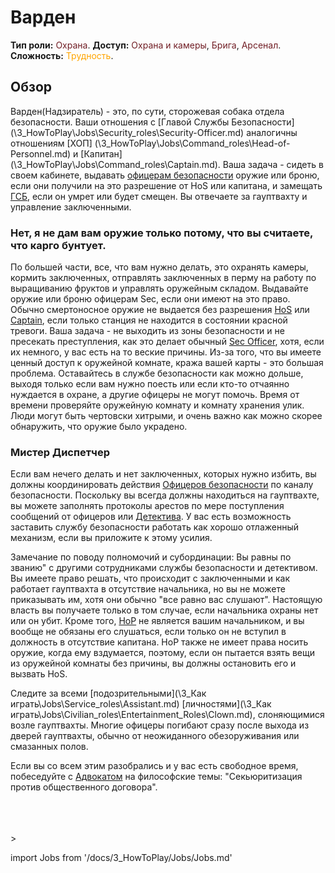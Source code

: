 # Варден
**Тип роли:** <font color="#711e25">Охрана</font>. **Доступ:** <font color="#711e25">Охрана и камеры</font>, <font color="#711e25">Брига</font>, <font color="#711e25">Арсенал</font>. **Сложность:** <font color="Orange">Трудность</font>.


## Обзор

Варден(Надзиратель) - это, по сути, сторожевая собака отдела безопасности. Ваши отношения с [Главой Службы Безопасности] (\3_HowToPlay\Jobs\Security_roles\Security-Officer.md) аналогичны отношениям [ХОП] (\3_HowToPlay\Jobs\Command_roles\Head-of-Personnel.md) и [Капитан] (\3_HowToPlay\Jobs\Command_roles\Captain.md). Ваша задача - сидеть в своем кабинете, выдавать [офицерам безопасности](\3_HowToPlay\Jobs\Security_roles\Security-Officer.md) оружие или броню, если они получили на это разрешение от HoS или капитана, и замещать [ГСБ](\3_HowToPlay\Jobs\Security_roles\Security-Officer.md), если он умрет или будет смещен. Вы отвечаете за гауптвахту и управление заключенными.
### Нет, я не дам вам оружие только потому, что вы считаете, что карго бунтует.


По большей части, все, что вам нужно делать, это охранять камеры, кормить заключенных, отправлять заключенных в перму на работу по выращиванию фруктов и управлять оружейным складом. Выдавайте оружие или броню офицерам Sec, если они имеют на это право. Обычно смертоносное оружие не выдается без разрешения [HoS](\3_HowToPlay\Jobs\Security_roles\Security-Officer.md) или [Captain](\3_HowToPlay\Jobs\Command_roles\Captain.md), если только станция не находится в состоянии красной тревоги. Ваша задача - не выходить из зоны безопасности и не пресекать преступления, как это делает обычный [Sec Officer](\3_HowToPlay\Jobs\Security_roles\Security-Officer.md), хотя, если их немного, у вас есть на то веские причины. Из-за того, что вы имеете ценный доступ к оружейной комнате, кража вашей карты - это большая проблема. Оставайтесь в службе безопасности как можно дольше, выходя только если вам нужно поесть или если кто-то отчаянно нуждается в охране, а другие офицеры не могут помочь. Время от времени проверяйте оружейную комнату и комнату хранения улик. Люди могут быть чертовски хитрыми, и очень важно как можно скорее обнаружить, что оружие было украдено.


### Мистер Диспетчер


Если вам нечего делать и нет заключенных, которых нужно избить, вы должны координировать действия [Офицеров безопасности](\3_HowToPlay\Jobs\Security_roles\Security-Officer.md) по каналу безопасности. Поскольку вы всегда должны находиться на гауптвахте, вы можете заполнять протоколы арестов по мере поступления сообщений от офицеров или [Детектива](\3_HowToPlay\Jobs\Security_roles\Detective.md). У вас есть возможность заставить службу безопасности работать как хорошо отлаженный механизм, если вы приложите к этому усилия.

Замечание по поводу полномочий и субординации: Вы равны по званию" с другими сотрудниками службы безопасности и детективом. Вы имеете право решать, что происходит с заключенными и как работает гауптвахта в отсутствие начальника, но вы не можете приказывать им, хотя они обычно "все равно вас слушают". Настоящую власть вы получаете только в том случае, если начальника охраны нет или он убит. Кроме того, [HoP](\3_HowToPlay\Jobs\Command_roles\Head-of-Personnel.md) не является вашим начальником, и вы вообще не обязаны его слушаться, если только он не вступил в должность в отсутствие капитана. HoP также не имеет права носить оружие, когда ему вздумается, поэтому, если он пытается взять вещи из оружейной комнаты без причины, вы должны остановить его и вызвать HoS.

Следите за всеми [подозрительными](\3_Как играть\Jobs\Service_roles\Assistant.md) [личностями](\3_Как играть\Jobs\Civilian_roles\Entertainment_Roles\Clown.md), слоняющимися возле гауптвахты. Многие офицеры погибают сразу после выхода из дверей гауптвахты, обычно от неожиданного обезоруживания или смазанных полов.

Если вы со всем этим разобрались и у вас есть свободное время, побеседуйте с [Адвокатом](\3_HowToPlay\Jobs\Security_roles\Lawyer.md) на философские темы: "Секьюритизация против общественного договора".

  <br/>
<br/>
<br/>>

import Jobs from '/docs/3_HowToPlay/Jobs/Jobs.md'

<Jobs />
